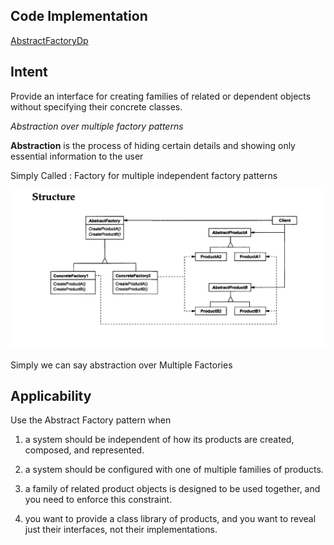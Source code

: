 ## Code Implementation
[AbstractFactoryDp](https://github.com/ashharr/Design-Patterns/tree/master/src/main/java/com/example/designpatterns/creational/abstractfactory)


Intent
---------
Provide an interface for creating families of related or dependent objects without
specifying their concrete classes.

_Abstraction over multiple factory patterns_

**Abstraction** is the process of hiding certain details and showing only essential information to the user

Simply Called : Factory for multiple independent factory patterns

![abstractFactory.png](abstractFactory.png)

Simply we can say abstraction over Multiple Factories

Applicability
-------------

Use the Abstract Factory pattern when

1. a system should be independent of how its products are created, composed, and represented.

2. a system should be configured with one of multiple families of products.

3. a family of related product objects is designed to be used together, and you need to enforce this constraint.

5. you want to provide a class library of products, and you want to reveal just their interfaces, not their implementations.

